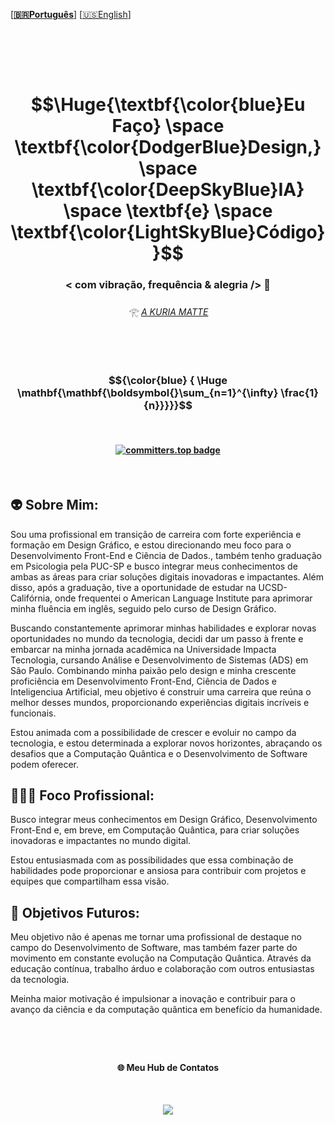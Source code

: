   \[**[🇧🇷Português](README.pt_BR.md)**\] \[[🇺🇸English](README.md)\]

  <br>

<!-- API DE ESTATÍSTICAS
!Estatísticas do GitHub de Fabiana Campanari -->

<!-- <h3 align="center"> 🪬 Eu Faço Design, IA & Código </h3><br> -->

<br><br>

<!--INÍCIO DO CABEÇALHO -->
# $$\Huge{\textbf{\color{blue}Eu Faço} \space \textbf{\color{DodgerBlue}Design,} \space \textbf{\color{DeepSkyBlue}IA}  \space \textbf{e} \space \textbf{\color{LightSkyBlue}Código}}$$

### <p align="center">  **< com vibração, frequência & alegria />** 🪬  </p>

###### <p align="center"> 𓂀 *[A KURIA MATTE](https://github.com/FabianaCampanari/FabianaCampanari/assets/113218619/5c7b3c9a-da37-40c5-a75b-6da58f355a7d)* <br><br>


<br>


<!-- Fórmula da Relatividade  --> 
 
<!-- #### $${\Huge\color{Green} \boldsymbol{E=m c^2}}$$  --> 

<!-- #### Entrelaçamento: -->

<!-- ### $$\mathbf{\mathbf{}{\color{Green} |\Phi^+\rangle = \frac{1}{\sqrt{2}}(|00\rangle + |11\rangle)}}$$ -->

<!-- ### $${\color{Cyan} \mathbf{{\color{Cyan} }|\Phi^+\rangle = \frac{1}{\sqrt{2}}(|00\rangle + |11\rangle}}$$ -->

<!-- #### <p align="center">  Superposição de Qubit -->

<!-- ## $$|\psi\rangle = \alpha |0\rangle + \beta |1\rangle|$$  

### $${\color{Blue} {\mathbf{\mathbf{\boldsymbol{}\sum_{n=1}^{\infty} \frac{1}{n}}}}}$$

### $${\color{Green} \Huge \mathbf{\mathbf{\boldsymbol{}\sum_{n=1}^{\infty} \frac{1}{n}}}}$$ 

### $${\color{Cyan} \Huge \boldsymbol{\mathbf{\sum_{n=1}^{\infty} \frac{1}{n}}}}$$

### $${\color{cyan}  \Huge \mathbf{\mathbf{\boldsymbol{}\sum_{n=1}^{\infty} \frac{1}{n}}}}$$
 -->

<!-- ... #### $${\color{blue} {  \Huge \mathbf{\mathbf{\boldsymbol{}\sum_{n=1}^{\infty} \frac{1}{n}}}}}$$ -->

### $${\color{blue} {  \Huge \mathbf{\mathbf{\boldsymbol{}\sum_{n=1}^{\infty} \frac{1}{n}}}}}$$



<br>

#### </p> <p align="center"> [![committers.top badge](https://user-badge.committers.top/brazil/FabianaCampanari.svg)](https://user-badge.committers.top/brazil/FabianaCampanari)

<!--FIM DO CABEÇALHO -->

<br>


## 👽 Sobre Mim:

Sou uma profissional em transição de carreira com forte experiência e formação em Design Gráfico, e estou direcionando meu foco para o Desenvolvimento Front-End e Ciência de Dados., também tenho graduação em Psicologia pela PUC-SP e busco integrar meus conhecimentos de ambas as áreas para criar soluções digitais inovadoras e impactantes. Além disso, após a graduação, tive a oportunidade de estudar na UCSD-Califórnia, onde frequentei o American Language Institute para aprimorar minha fluência em inglês, seguido pelo curso de Design Gráfico.

Buscando constantemente aprimorar minhas habilidades e explorar novas oportunidades no mundo da tecnologia, decidi dar um passo à frente e embarcar na minha jornada acadêmica na Universidade Impacta Tecnologia, cursando Análise e Desenvolvimento de Sistemas (ADS) em São Paulo. Combinando minha paixão pelo design e minha crescente proficiência em Desenvolvimento Front-End, Ciência de Dados e Inteligenciua Artificial,  meu objetivo é construir uma carreira que reúna o melhor desses mundos, proporcionando experiências digitais incríveis e funcionais.

Estou animada com a possibilidade de crescer e evoluir no campo da tecnologia, e estou determinada a explorar novos horizontes, abraçando os desafios que a Computação Quântica e o Desenvolvimento de Software podem oferecer.


## 🧘🏼‍♀️ Foco Profissional:

Busco integrar meus conhecimentos em Design Gráfico, Desenvolvimento Front-End e, em breve, em Computação Quântica, para criar soluções inovadoras e impactantes no mundo digital. 

Estou entusiasmada com as possibilidades que essa combinação de habilidades pode proporcionar e ansiosa para contribuir com projetos e equipes que compartilham essa visão.


## 👀 Objetivos Futuros:

Meu objetivo não é apenas me tornar uma profissional de destaque no campo do Desenvolvimento de Software, mas também fazer parte do movimento em constante evolução na Computação Quântica. Através da educação contínua, trabalho árduo e colaboração com outros entusiastas da tecnologia.

Meinha maior motivação é impulsionar a inovação e contribuir para o avanço da ciência e da computação quântica em benefício da humanidade.

#

<br>

#### <p align="center"> 🌐 Meu Hub de Contatos

<br>

<p align="center">
<img src="https://github.com/FabianaCampanari/FabianaCampanari/assets/113218619/b3789e50-93e1-48ac-b82e-1db626f7cbb2"/> <br>
 
 <br>
























